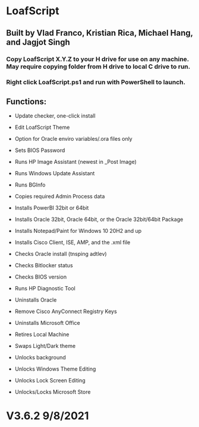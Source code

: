 # LoafScript
## Built by Vlad Franco, Kristian Rica, Michael Hang, and Jagjot Singh

### Copy LoafScript X.Y.Z to your H drive for use on any machine. May require copying folder from H drive to local C drive to run.
### Right click LoafScript.ps1 and run with PowerShell to launch.

## Functions:
- Update checker, one-click install
- Edit LoafScript Theme

- Option for Oracle enviro variables/.ora files only
- Sets BIOS Password
- Runs HP Image Assistant (newest in _Post Image)
- Runs Windows Update Assistant
- Runs BGInfo

- Copies required Admin Process data
- Installs PowerBI 32bit or 64bit
- Installs Oracle 32bit, Oracle 64bit, or the Oracle 32bit/64bit Package
- Installs Notepad/Paint for Windows 10 20H2 and up
- Installs Cisco Client, ISE, AMP, and the .xml file

- Checks Oracle install (tnsping adtlev)
- Checks Bitlocker status
- Checks BIOS version
- Runs HP Diagnostic Tool

- Uninstalls Oracle
- Remove Cisco AnyConnect Registry Keys
- Uninstalls Microsoft Office
- Retires Local Machine

- Swaps Light/Dark theme
- Unlocks background
- Unlocks Windows Theme Editing
- Unlocks Lock Screen Editing
- Unlocks/Locks Microsoft Store

# V3.6.2 9/8/2021
